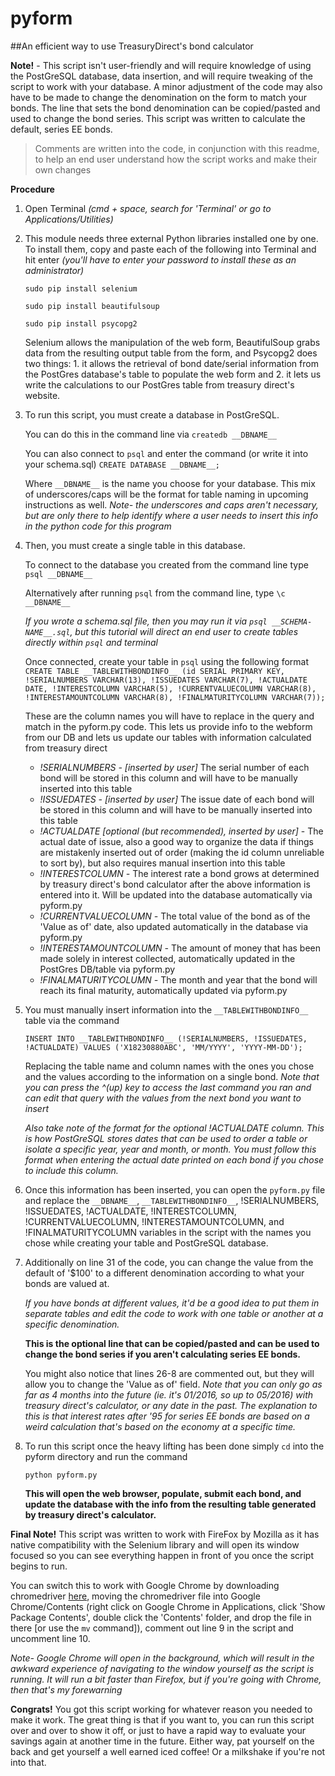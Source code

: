 # pyform
##An efficient way to use TreasuryDirect's bond calculator

**Note!** - This script isn't user-friendly and will require knowledge of using the PostGreSQL database, data insertion, and will require tweaking of the script to work with your database. A minor adjustment of the code may also have to be made to change the denomination on the form to match your bonds. The line that sets the bond denomination can be copied/pasted and used to change the bond series. This script was written to calculate the default, series EE bonds.

> Comments are written into the code, in conjunction with this readme, to help an end user understand how the script works and make their own changes

**Procedure**

1. Open Terminal *(cmd + space, search for 'Terminal' or go to Applications/Utilities)*

2. This module needs three external Python libraries installed one by one. To install them, copy and paste each of the following into Terminal and hit enter *(you'll have to enter your password to install these as an administrator)*

	`sudo pip install selenium`

	`sudo pip install beautifulsoup`

	`sudo pip install psycopg2`

	Selenium allows the manipulation of the web form, BeautifulSoup grabs data from the resulting output table from the form, and Psycopg2 does two things: 1. it allows the retrieval of bond date/serial information from the PostGres database's table to populate the web form and 2. it lets us write the calculations to our PostGres table from treasury direct's website.

3. To run this script, you must create a database in PostGreSQL.

	You can do this in the command line via
	`createdb __DBNAME__`

	You can also connect to `psql` and enter the command (or write it into your schema.sql)
	`CREATE DATABASE __DBNAME__;`

	Where `__DBNAME__` is the name you choose for your database. This mix of underscores/caps will be the format for table naming in upcoming instructions as well. *Note- the underscores and caps aren't necessary, but are only there to help identify where a user needs to insert this info in the python code for this program*

4. Then, you must create a single table in this database.
	
	To connect to the database you created from the command line type
	`psql __DBNAME__`

	Alternatively after running `psql` from the command line, type
	`\c __DBNAME__`

	*If you wrote a schema.sql file, then you may run it via `psql __SCHEMA-NAME__.sql`, but this tutorial will direct an end user to create tables directly within `psql` and terminal*

	Once connected, create your table in `psql` using the following format
	`CREATE TABLE __TABLEWITHBONDINFO__ (id SERIAL PRIMARY KEY, !SERIALNUMBERS VARCHAR(13), !ISSUEDATES VARCHAR(7), !ACTUALDATE DATE, !INTERESTCOLUMN VARCHAR(5), !CURRENTVALUECOLUMN VARCHAR(8), !INTERESTAMOUNTCOLUMN VARCHAR(8), !FINALMATURITYCOLUMN VARCHAR(7));`
	
	These are the column names you will have to replace in the query and match in the pyform.py code. This lets us provide info to the webform from our DB and lets us update our tables with information calculated from treasury direct
	* *!SERIALNUMBERS - [inserted by user]* The serial number of each bond will be stored in this column and will have to be manually inserted into this table
	* *!ISSUEDATES - [inserted by user]* The issue date of each bond will be stored in this column and will have to be manually inserted into this table
	* *!ACTUALDATE [optional (but recommended), inserted by user]* - The actual date of issue, also a good way to organize the data if things are mistakenly inserted out of order (making the id column unreliable to sort by), but also requires manual insertion into this table
	* *!INTERESTCOLUMN -* The interest rate a bond grows at determined by treasury direct's bond calculator after the above information is entered into it. Will be updated into the database automatically via pyform.py
	* *!CURRENTVALUECOLUMN -* The total value of the bond as of the 'Value as of' date, also updated automatically in the database via pyform.py
	* *!INTERESTAMOUNTCOLUMN -* The amount of money that has been made solely in interest collected, automatically updated in the PostGres DB/table via pyform.py
	* *!FINALMATURITYCOLUMN -* The month and year that the bond will reach its final maturity, automatically updated via pyform.py

5. You must manually insert information into the `__TABLEWITHBONDINFO__` table via the command

	`INSERT INTO __TABLEWITHBONDINFO__ (!SERIALNUMBERS, !ISSUEDATES, !ACTUALDATE) VALUES ('X18230880ABC', 'MM/YYYY', 'YYYY-MM-DD');`

	Replacing the table name and column names with the ones you chose and the values according to the information on a single bond. *Note that you can press the ^(up) key to access the last command you ran and can edit that query with the values from the next bond you want to insert*

	*Also take note of the format for the optional !ACTUALDATE column. This is how PostGreSQL stores dates that can be used to order a table or isolate a specific year, year and month, or month. You must follow this format when entering the actual date printed on each bond if you chose to include this column.*

6. Once this information has been inserted, you can open the `pyform.py` file and replace the `__DBNAME__`, `__TABLEWITHBONDINFO__`, !SERIALNUMBERS, !ISSUEDATES, !ACTUALDATE, !INTERESTCOLUMN, !CURRENTVALUECOLUMN, !INTERESTAMOUNTCOLUMN, and !FINALMATURITYCOLUMN variables in the script with the names you chose while creating your table and PostGreSQL database.

7. Additionally on line 31 of the code, you can change the value from the default of '$100' to a different denomination according to what your bonds are valued at.

	*If you have bonds at different values, it'd be a good idea to put them in separate tables and edit the code to work with one table or another at a specific denomination.*

	**This is the optional line that can be copied/pasted and can be used to change the bond series if you aren't calculating series EE bonds.**

	You might also notice that lines 26-8 are commented out, but they will allow you to change the 'Value as of' field. *Note that you can only go as far as 4 months into the future (ie. it's 01/2016, so up to 05/2016) with treasury direct's calculator, or any date in the past. The explanation to this is that interest rates after '95 for series EE bonds are based on a weird calculation that's based on the economy at a specific time.*

8. To run this script once the heavy lifting has been done simply `cd` into the pyform directory and run the command

	`python pyform.py`

	**This will open the web browser, populate, submit each bond, and update the database with the info from the resulting table generated by treasury direct's calculator.**

**Final Note!** This script was written to work with FireFox by Mozilla as it has native compatibility with the Selenium library and will open its window focused so you can see everything happen in front of you once the script begins to run.

You can switch this to work with Google Chrome by downloading chromedriver [here](https://sites.google.com/a/chromium.org/chromedriver/downloads), moving the chromedriver file into Google Chrome/Contents (right click on Google Chrome in Applications, click 'Show Package Contents', double click the 'Contents' folder, and drop the file in there [or use the `mv` command]), comment out line 9 in the script and uncomment line 10.

*Note- Google Chrome will open in the background, which will result in the awkward experience of navigating to the window yourself as the script is running. It will run a bit faster than Firefox, but if you're going with Chrome, then that's my forewarning*

**Congrats!** You got this script working for whatever reason you needed to make it work. The great thing is that if you want to, you can run this script over and over to show it off, or just to have a rapid way to evaluate your savings again at another time in the future. Either way, pat yourself on the back and get yourself a well earned iced coffee! Or a milkshake if you're not into that.